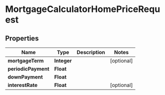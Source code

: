 
# MortgageCalculatorHomePriceRequest

## Properties
Name | Type | Description | Notes
------------ | ------------- | ------------- | -------------
**mortgageTerm** | **Integer** |  |  [optional]
**periodicPayment** | **Float** |  | 
**downPayment** | **Float** |  | 
**interestRate** | **Float** |  |  [optional]



